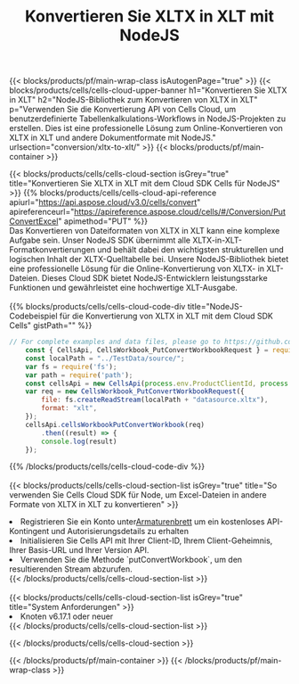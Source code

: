 ﻿---
title:  Konvertieren Sie XLTX in XLT mit NodeJS
description:  Verwendung des Cloud SDK Aspose.Cells für NodeJS zum Konvertieren einer Datei im XLTX-Format in eine Datei im XLT-Format.
---
{{< blocks/products/pf/main-wrap-class isAutogenPage="true" >}}
{{< blocks/products/cells/cells-cloud-upper-banner h1="Konvertieren Sie XLTX in XLT" h2="NodeJS-Bibliothek zum Konvertieren von XLTX in XLT" p="Verwenden Sie die Konvertierung API von Cells Cloud, um benutzerdefinierte Tabellenkalkulations-Workflows in NodeJS-Projekten zu erstellen. Dies ist eine professionelle Lösung zum Online-Konvertieren von XLTX in XLT und andere Dokumentformate mit NodeJS." urlsection="conversion/xltx-to-xlt/" >}}
{{< blocks/products/pf/main-container >}}

{{< blocks/products/cells/cells-cloud-section isGrey="true" title="Konvertieren Sie XLTX in XLT mit dem Cloud SDK Cells für NodeJS" >}}
{{% blocks/products/cells/cells-cloud-api-reference apiurl="https://api.aspose.cloud/v3.0/cells/convert" apireferenceurl="https://apireference.aspose.cloud/cells/#/Conversion/PutConvertExcel" apimethod="PUT" %}}
<br/>
Das Konvertieren von Dateiformaten von XLTX in XLT kann eine komplexe Aufgabe sein. Unser NodeJS SDK übernimmt alle XLTX-in-XLT-Formatkonvertierungen und behält dabei den wichtigsten strukturellen und logischen Inhalt der XLTX-Quelltabelle bei. Unsere NodeJS-Bibliothek bietet eine professionelle Lösung für die Online-Konvertierung von XLTX- in XLT-Dateien. Dieses Cloud SDK bietet NodeJS-Entwicklern leistungsstarke Funktionen und gewährleistet eine hochwertige XLT-Ausgabe.
<br/>
<br/>
{{% blocks/products/cells/cells-cloud-code-div title="NodeJS-Codebeispiel für die Konvertierung von XLTX in XLT mit dem Cloud SDK Cells" gistPath="" %}}
 
```js
// For complete examples and data files, please go to https://github.com/aspose-cells-cloud/aspose-cells-cloud-node/
    const { CellsApi, CellsWorkbook_PutConvertWorkbookRequest } = require("asposecellscloud");
    const localPath = "../TestData/source/";
    var fs = require('fs');
    var path = require('path');
    const cellsApi = new CellsApi(process.env.ProductClientId, process.env.ProductClientSecret);
    var req = new CellsWorkbook_PutConvertWorkbookRequest({
        file: fs.createReadStream(localPath + "datasource.xltx"),
        format: "xlt",
    });
    cellsApi.cellsWorkbookPutConvertWorkbook(req)
        .then((result) => {
        console.log(result)
    });
```
 
{{% /blocks/products/cells/cells-cloud-code-div %}}
<br/>
<br/>
{{< blocks/products/cells/cells-cloud-section-list isGrey="true" title="So verwenden Sie Cells Cloud SDK für Node, um Excel-Dateien in andere Formate von XLTX in XLT zu konvertieren" >}}
<li> Registrieren Sie ein Konto unter<a href="https://dashboard.aspose.cloud/">Armaturenbrett</a> um ein kostenloses API-Kontingent und Autorisierungsdetails zu erhalten</li>
<li>Initialisieren Sie Cells API mit Ihrer Client-ID, Ihrem Client-Geheimnis, Ihrer Basis-URL und Ihrer Version API.</li>
<li>Verwenden Sie die Methode `putConvertWorkbook`, um den resultierenden Stream abzurufen.</li>
{{< /blocks/products/cells/cells-cloud-section-list >}}
<br/>
<br/>
{{< blocks/products/cells/cells-cloud-section-list isGrey="true" title="System Anforderungen" >}}
<li>Knoten v6.17.1 oder neuer</li>
{{< /blocks/products/cells/cells-cloud-section-list >}}

{{< /blocks/products/cells/cells-cloud-section >}}

{{< /blocks/products/pf/main-container >}}
{{< /blocks/products/pf/main-wrap-class >}}
